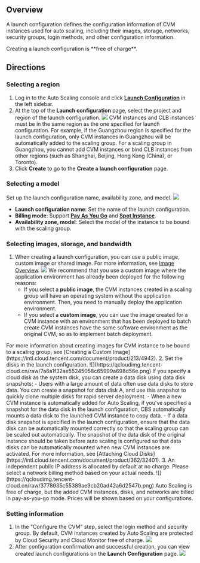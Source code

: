 ## Overview
A launch configuration defines the configuration information of CVM instances used for auto scaling, including their images, storage, networks, security groups, login methods, and other configuration information.

<dx-alert infotype="explain" title="">
Creating a launch configuration is **free of charge**.
</dx-alert>

 


## Directions
### Selecting a region
1. Log in to the Auto Scaling console and click **[Launch Configuration](https://console.cloud.tencent.com/autoscaling/config)** in the left sidebar.
2. At the top of the **Launch configuration** page, select the project and region of the launch configuration.
![](https://qcloudimg.tencent-cloud.cn/raw/0b5bc7d29a2c1a846b5d7eacabadb7f7.png)
CVM instances and CLB instances must be in the same region as the one specified for launch configuration. For example, if the Guangzhou region is specified for the launch configuration, only CVM instances in Guangzhou will be automatically added to the scaling group. For a scaling group in Guangzhou, you cannot add CVM instances or bind CLB instances from other regions (such as Shanghai, Beijing, Hong Kong (China), or Toronto).
3. Click **Create** to go to the **Create a launch configuration** page.



### Selecting a model
Set up the launch configuration name, availability zone, and model.
![](https://qcloudimg.tencent-cloud.cn/raw/91fed0ecdc2adcb399b0a51088cae846.png)

- **Launch configuration name**: Set the name of the launch configuration.
- **Billing mode**: Support **[Pay As You Go](https://intl.cloud.tencent.com/document/product/213/2180)** and **[Spot Instance](https://intl.cloud.tencent.com/document/product/213/17816)**.
- **Availability zone, model**: Select the model of the instance to be bound with the scaling group.


### Selecting images, storage, and bandwidth
1. When creating a launch configuration, you can use a public image, custom image or shared image. For more information, see [Image Overview](https://intl.cloud.tencent.com/document/product/213/4940).
![](https://qcloudimg.tencent-cloud.cn/raw/24c10101a7fb253f41796287a18ee193.png)
We recommend that you use a custom image where the application environment has already been deployed for the following reasons:
	- If you select a **public image**, the CVM instances created in a scaling group will have an operating system without the application environment. Then, you need to manually deploy the application environment.
	- If you select a **custom image**, you can use the image created for a CVM instance with an environment that has been deployed to batch create CVM instances have the same software environment as the original CVM, so as to implement batch deployment.
<dx-alert infotype="explain" title="">
For more information about creating images for CVM instance to be bound to a scaling group, see [Creating a Custom Image](https://intl.cloud.tencent.com/document/product/213/4942).
</dx-alert>
2. Set the disks in the launch configuration.
	![](https://qcloudimg.tencent-cloud.cn/raw/7a6a1f32ae55245058c65999a698d56e.png)
	If you specify a cloud disk as the system disk, you can create a data disk using data disk snapshots:
	- Users with a large amount of data often use data disks to store data. You can create a snapshot for data disk A, and use this snapshot to quickly clone multiple disks for rapid server deployment.
	- When a new CVM instance is automatically added for Auto Scaling, if you've specified a snapshot for the data disk in the launch configuration, CBS automatically mounts a data disk to the launched CVM instance to copy data.
	- If a data disk snapshot is specified in the launch configuration, ensure that the data disk can be automatically mounted correctly so that the scaling group can be scaled out automatically. The snapshot of the data disk of the original instance should be taken before auto scaling is configured so that data disks can be automatically mounted when new CVM instances are activated. For more information, see [Attaching Cloud Disks](https://intl.cloud.tencent.com/document/product/362/32401).
3. An independent public IP address is allocated by default at no charge. Please select a network billing method based on your actual needs.
![](https://qcloudimg.tencent-cloud.cn/raw/3778935c55389ae9cb20ad42a6d2547b.png)
<dx-alert infotype="explain" title="">
 Auto Scaling is free of charge, but the added CVM instances, disks, and networks are billed in pay-as-you-go mode. Prices will be shown based on your configurations.
</dx-alert>


### Setting information
1. In the "Configure the CVM" step, select the login method and security group. By default, CVM instances created by Auto Scaling are protected by Cloud Security and Cloud Monitor free of charge.
![](https://qcloudimg.tencent-cloud.cn/raw/b145aee742dab16cac87119d5d3258d6.png)
2. After configuration confirmation and successful creation, you can view created launch configurations on the **Launch Configuration** page.
![](https://qcloudimg.tencent-cloud.cn/raw/e3dfde86a16e07aa0149c05bb7b22a20.png)
